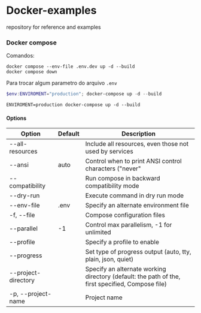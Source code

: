 # Docker-examples
repository for reference and examples


### Docker compose

Comandos:
```
docker compose --env-file .env.dev up -d --build
docker compose down
```

Para trocar algum parametro do arquivo `.env`
```powershell
$env:ENVIROMENT="production"; docker-compose up -d --build
```

```linux
ENVIROMENT=production docker-compose up -d --build
```

#### Options

| Option | Default | Description |
|--------|---------|-------------|
| --all-resources |  | Include all resources, even those not used by services |
| --ansi | auto | Control when to print ANSI control characters ("never"|"always"|"auto") |
| --compatibility |  | Run compose in backward compatibility mode |
| --dry-run |  | Execute command in dry run mode |
| --env-file | .env | Specify an alternate environment file |
| -f, --file |  | Compose configuration files |
| --parallel | -1 | Control max parallelism, -1 for unlimited |
| --profile  |  | Specify a profile to enable |
| --progress |  | Set type of progress output (auto, tty, plain, json, quiet) |
| --project-directory |  | Specify an alternate working directory (default: the path of the, first specified, Compose file) |
| -p, --project-name |  | Project name |
